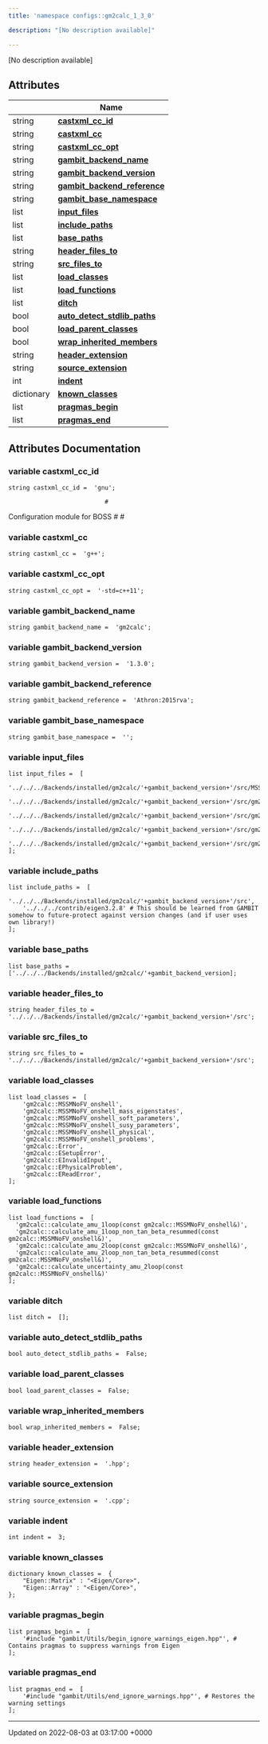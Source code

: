 ```yaml
---
title: 'namespace configs::gm2calc_1_3_0'

description: "[No description available]"

---
```







[No description available]

## Attributes

|                | Name           |
| -------------- | -------------- |
| string | **[castxml_cc_id](/documentation/code/main/namespaces/namespaceconfigs_1_1gm2calc__1__3__0/#variable-castxml-cc-id)**  |
| string | **[castxml_cc](/documentation/code/main/namespaces/namespaceconfigs_1_1gm2calc__1__3__0/#variable-castxml-cc)**  |
| string | **[castxml_cc_opt](/documentation/code/main/namespaces/namespaceconfigs_1_1gm2calc__1__3__0/#variable-castxml-cc-opt)**  |
| string | **[gambit_backend_name](/documentation/code/main/namespaces/namespaceconfigs_1_1gm2calc__1__3__0/#variable-gambit-backend-name)**  |
| string | **[gambit_backend_version](/documentation/code/main/namespaces/namespaceconfigs_1_1gm2calc__1__3__0/#variable-gambit-backend-version)**  |
| string | **[gambit_backend_reference](/documentation/code/main/namespaces/namespaceconfigs_1_1gm2calc__1__3__0/#variable-gambit-backend-reference)**  |
| string | **[gambit_base_namespace](/documentation/code/main/namespaces/namespaceconfigs_1_1gm2calc__1__3__0/#variable-gambit-base-namespace)**  |
| list | **[input_files](/documentation/code/main/namespaces/namespaceconfigs_1_1gm2calc__1__3__0/#variable-input-files)**  |
| list | **[include_paths](/documentation/code/main/namespaces/namespaceconfigs_1_1gm2calc__1__3__0/#variable-include-paths)**  |
| list | **[base_paths](/documentation/code/main/namespaces/namespaceconfigs_1_1gm2calc__1__3__0/#variable-base-paths)**  |
| string | **[header_files_to](/documentation/code/main/namespaces/namespaceconfigs_1_1gm2calc__1__3__0/#variable-header-files-to)**  |
| string | **[src_files_to](/documentation/code/main/namespaces/namespaceconfigs_1_1gm2calc__1__3__0/#variable-src-files-to)**  |
| list | **[load_classes](/documentation/code/main/namespaces/namespaceconfigs_1_1gm2calc__1__3__0/#variable-load-classes)**  |
| list | **[load_functions](/documentation/code/main/namespaces/namespaceconfigs_1_1gm2calc__1__3__0/#variable-load-functions)**  |
| list | **[ditch](/documentation/code/main/namespaces/namespaceconfigs_1_1gm2calc__1__3__0/#variable-ditch)**  |
| bool | **[auto_detect_stdlib_paths](/documentation/code/main/namespaces/namespaceconfigs_1_1gm2calc__1__3__0/#variable-auto-detect-stdlib-paths)**  |
| bool | **[load_parent_classes](/documentation/code/main/namespaces/namespaceconfigs_1_1gm2calc__1__3__0/#variable-load-parent-classes)**  |
| bool | **[wrap_inherited_members](/documentation/code/main/namespaces/namespaceconfigs_1_1gm2calc__1__3__0/#variable-wrap-inherited-members)**  |
| string | **[header_extension](/documentation/code/main/namespaces/namespaceconfigs_1_1gm2calc__1__3__0/#variable-header-extension)**  |
| string | **[source_extension](/documentation/code/main/namespaces/namespaceconfigs_1_1gm2calc__1__3__0/#variable-source-extension)**  |
| int | **[indent](/documentation/code/main/namespaces/namespaceconfigs_1_1gm2calc__1__3__0/#variable-indent)**  |
| dictionary | **[known_classes](/documentation/code/main/namespaces/namespaceconfigs_1_1gm2calc__1__3__0/#variable-known-classes)**  |
| list | **[pragmas_begin](/documentation/code/main/namespaces/namespaceconfigs_1_1gm2calc__1__3__0/#variable-pragmas-begin)**  |
| list | **[pragmas_end](/documentation/code/main/namespaces/namespaceconfigs_1_1gm2calc__1__3__0/#variable-pragmas-end)**  |



## Attributes Documentation

### variable castxml_cc_id

```
string castxml_cc_id =  'gnu';
```




```
                           #
```

 Configuration module for BOSS # # 


### variable castxml_cc

```
string castxml_cc =  'g++';
```


### variable castxml_cc_opt

```
string castxml_cc_opt =  '-std=c++11';
```


### variable gambit_backend_name

```
string gambit_backend_name =  'gm2calc';
```


### variable gambit_backend_version

```
string gambit_backend_version =  '1.3.0';
```


### variable gambit_backend_reference

```
string gambit_backend_reference =  'Athron:2015rva';
```


### variable gambit_base_namespace

```
string gambit_base_namespace =  '';
```


### variable input_files

```
list input_files =  [
    '../../../Backends/installed/gm2calc/'+gambit_backend_version+'/src/MSSMNoFV_onshell.hpp',
    '../../../Backends/installed/gm2calc/'+gambit_backend_version+'/src/gm2_1loop.hpp',
    '../../../Backends/installed/gm2calc/'+gambit_backend_version+'/src/gm2_2loop.hpp',
    '../../../Backends/installed/gm2calc/'+gambit_backend_version+'/src/gm2_uncertainty.hpp',
    '../../../Backends/installed/gm2calc/'+gambit_backend_version+'/src/gm2_error.hpp',
];
```


### variable include_paths

```
list include_paths =  [
    '../../../Backends/installed/gm2calc/'+gambit_backend_version+'/src',
    '../../../contrib/eigen3.2.8' # This should be learned from GAMBIT somehow to future-protect against version changes (and if user uses own library!)
];
```


### variable base_paths

```
list base_paths =  ['../../../Backends/installed/gm2calc/'+gambit_backend_version];
```


### variable header_files_to

```
string header_files_to =  '../../../Backends/installed/gm2calc/'+gambit_backend_version+'/src';
```


### variable src_files_to

```
string src_files_to =  '../../../Backends/installed/gm2calc/'+gambit_backend_version+'/src';
```


### variable load_classes

```
list load_classes =  [
    'gm2calc::MSSMNoFV_onshell',
    'gm2calc::MSSMNoFV_onshell_mass_eigenstates',
    'gm2calc::MSSMNoFV_onshell_soft_parameters',
    'gm2calc::MSSMNoFV_onshell_susy_parameters',
    'gm2calc::MSSMNoFV_onshell_physical',
    'gm2calc::MSSMNoFV_onshell_problems',
    'gm2calc::Error',
    'gm2calc::ESetupError',
    'gm2calc::EInvalidInput',
    'gm2calc::EPhysicalProblem',
    'gm2calc::EReadError',
];
```


### variable load_functions

```
list load_functions =  [
  'gm2calc::calculate_amu_1loop(const gm2calc::MSSMNoFV_onshell&)',
  'gm2calc::calculate_amu_1loop_non_tan_beta_resummed(const gm2calc::MSSMNoFV_onshell&)',
  'gm2calc::calculate_amu_2loop(const gm2calc::MSSMNoFV_onshell&)',
  'gm2calc::calculate_amu_2loop_non_tan_beta_resummed(const gm2calc::MSSMNoFV_onshell&)',
  'gm2calc::calculate_uncertainty_amu_2loop(const gm2calc::MSSMNoFV_onshell&)'
];
```


### variable ditch

```
list ditch =  [];
```


### variable auto_detect_stdlib_paths

```
bool auto_detect_stdlib_paths =  False;
```


### variable load_parent_classes

```
bool load_parent_classes =  False;
```


### variable wrap_inherited_members

```
bool wrap_inherited_members =  False;
```


### variable header_extension

```
string header_extension =  '.hpp';
```


### variable source_extension

```
string source_extension =  '.cpp';
```


### variable indent

```
int indent =  3;
```


### variable known_classes

```
dictionary known_classes =  {
    "Eigen::Matrix" : "<Eigen/Core>",
    "Eigen::Array" : "<Eigen/Core>",
};
```


### variable pragmas_begin

```
list pragmas_begin =  [
    '#include "gambit/Utils/begin_ignore_warnings_eigen.hpp"', # Contains pragmas to suppress warnings from Eigen
];
```


### variable pragmas_end

```
list pragmas_end =  [
    '#include "gambit/Utils/end_ignore_warnings.hpp"', # Restores the warning settings
];
```





-------------------------------

Updated on 2022-08-03 at 03:17:00 +0000